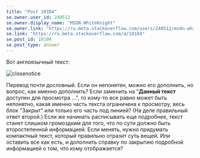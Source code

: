 ```yaml
---
title: "Post 10104"
se.owner.user_id: 240512
se.owner.display_name: "MSDN.WhiteKnight"
se.owner.link: "https://ru.meta.stackoverflow.com/users/240512/msdn-whiteknight"
se.link: "https://ru.meta.stackoverflow.com/a/10104"
se.post_id: 10104
se.post_type: answer
---
```

<p>Вот англоязычный текст:</p>

<p><img src="https://i.stack.imgur.com/NlHHX.png" alt="closenotice"></p>

<p>Перевод почти дословный. Если он непонятен, можно его дополнить, но вопрос, как именно дополнить? Если заменить на "<strong>Данный текст</strong> доступен для просмотра ...", то кому-то все равно может быть непонятно, какая именно часть текста ограничена к просмотру, весь блок "Закрыт" или только его часть под линией? (На деле правильный ответ второй.) Если же начинать расписывать еще подробнее, текст станет слишком громоздким для того, что по сути должно быть второстепенной информацией. Если менять, нужно придумать компактный текст, который правильно отразит суть вещей. Или оставить все как есть, и дополнить справку по закрытию подробной информацией о том, что кому отображается?</p>

